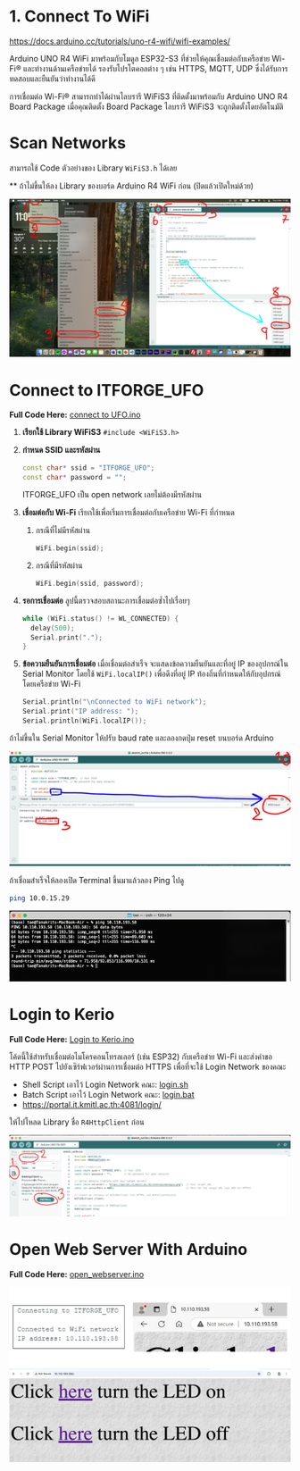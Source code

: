 # 1. Connect To WiFi

https://docs.arduino.cc/tutorials/uno-r4-wifi/wifi-examples/

Arduino UNO R4 WiFi มาพร้อมกับโมดูล ESP32-S3 ที่ช่วยให้คุณเชื่อมต่อกับเครือข่าย Wi-Fi® และทำงานด้านเครือข่ายได้
รองรับโปรโตคอลต่าง ๆ เช่น HTTPS, MQTT, UDP ซึ่งได้รับการทดสอบและยืนยันว่าทำงานได้ดี

การเชื่อมต่อ Wi-Fi® สามารถทำได้ผ่านไลบรารี WiFiS3 ที่ติดตั้งมาพร้อมกับ Arduino UNO R4 Board Package เมื่อคุณติดตั้ง
Board Package ไลบรารี WiFiS3 จะถูกติดตั้งโดยอัตโนมัติ

# Scan Networks

สามารถใช้ Code ตัวอย่างของ Library `WiFiS3.h` ได้เลย

** ถ้าไม่ขึ้นให้ลง Library ของบอร์ด Arduino R4 WiFi ก่อน (ปิดแล้วเปิดใหม่ด้วย)

![example.jpg](files/img/example.jpg)

# Connect to ITFORGE_UFO

**Full Code Here:** [connect to UFO.ino](files/wifi/connect%20to%20UFO.ino)

1. **เรียกใช้ Library WiFiS3**
   `#include <WiFiS3.h>`

2. **กำหนด SSID และรหัสผ่าน**

    ``` cpp
    const char* ssid = "ITFORGE_UFO";
    const char* password = ""; 
    ```
   ITFORGE_UFO เป็น open network เลยไม่ต้องมีรหัสผ่าน
3. **เชื่อมต่อกับ Wi-Fi**
   เรียกใช้เพื่อเริ่มการเชื่อมต่อกับเครือข่าย Wi-Fi ที่กำหนด
    1. กรณีที่ไม่มีรหัสผ่าน
         ``` cpp
         WiFi.begin(ssid);
         ```
    2. กรณีที่มีรหัสผ่าน
         ``` cpp
         WiFi.begin(ssid, password);
         ```
4. **รอการเชื่อมต่อ** ลูปนี้ตรวจสอบสถานะการเชื่อมต่อซ้ำไปเรื่อยๆ
    ``` cpp
    while (WiFi.status() != WL_CONNECTED) {
      delay(500);
      Serial.print(".");
    }
    ```
5. **ข้อความยืนยันการเชื่อมต่อ** เมื่อเชื่อมต่อสำเร็จ จะแสดงข้อความยืนยันและที่อยู่ IP ของอุปกรณ์ใน Serial Monitor
   โดยใช้ `WiFi.localIP()` เพื่อดึงที่อยู่ IP ท้องถิ่นที่กำหนดให้กับอุปกรณ์โดยเครือข่าย Wi-Fi
    ``` cpp
    Serial.println("\nConnected to WiFi network");
    Serial.print("IP address: ");
    Serial.println(WiFi.localIP());
    ```

ถ้าไม่ขึ้นใน Serial Monitor ให้ปรับ baud rate และลองกดปุ่ม reset บนบอร์ด Arduino

![ufo1.jpg](files/img/ufo1.jpg)

ถ้าเชื่อมสำเร็จให้ลองเปิด Terminal ขึ้นมาแล้วลอง Ping ไปดู

```bash
ping 10.0.15.29
```

![img.png](files/img/ufo2.png)

# Login to Kerio

**Full Code Here:** [Login to Kerio.ino](files/wifi/LogintoKerio.ino)

โค้ดนี้ใช้สำหรับเชื่อมต่อไมโครคอนโทรลเลอร์ (เช่น ESP32) กับเครือข่าย Wi-Fi และส่งคำขอ HTTP POST
ไปยังเซิร์ฟเวอร์ผ่านการเชื่อมต่อ HTTPS เพื่อที่จะใช้ Login Network ของคณะ

- Shell Script เอาไว้ Login Network คณะ: [login.sh](files/wifi/login.sh)
- Batch Script เอาไว้ Login Network คณะ: [login.bat](files/wifi/login.bat)
- https://portal.it.kmitl.ac.th:4081/login/

ให้ไปโหลด Library ชื่อ `R4HttpClient` ก่อน

![kerio1.jpg](files/img/kerio1.jpg)

# Open Web Server With Arduino

**Full Code Here:** [open_webserver.ino](files/wifi/open_webserver.ino)

![server1.jpg](files%2Fimg%2Fserver1.jpg)
![img.png](files/img/webserver1.png)
